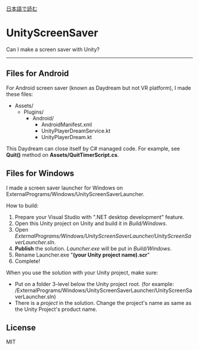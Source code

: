 [日本語で読む](README.ja.md)

UnityScreenSaver
================

Can I make a screen saver with Unity?

----

Files for Android
-----------------

For Android screen saver (known as Daydream but not VR platform),
I made these files:

- Assets/
  - Plugins/
    - Android/
      - AndroidManifest.xml
      - UnityPlayerDreamService.kt
      - UnityPlayerDream.kt

This Daydream can close itself by C# managed code. For example,
see **Quit()** method on **Assets/QuitTimerScript.cs**.

Files for Windows
-----------------

I made a screen saver launcher for Windows on ExternalPrograms/Windows/UnityScreenSaverLauncher.

How to build:

1. Prepare your Visual Studio with ".NET desktop development" feature.
2. Open this Unity project on Unity and build it in *Build/Windows*.
3. Open *ExternalPrograms/Windows/UnityScreenSaverLauncher/UnityScreenSaverLauncher.sln*.
4. **Publish** the solution. *Launcher.exe* will be put in *Build/Windows*.
5. Rename Launcher.exe "**(your Unity project name).scr**"
6. Complete!

When you use the solution with your Unity project, make sure:

- Put on a folder 3-level below the Unity project root.
  (for example: /ExternalPrograms/Windows/UnityScreenSaverLauncher/UnityScreenSaverLauncher.sln)
- There is a *project* in the solution.
  Change the project's name as same as the Unity Project's product name.

License
-------

MIT
